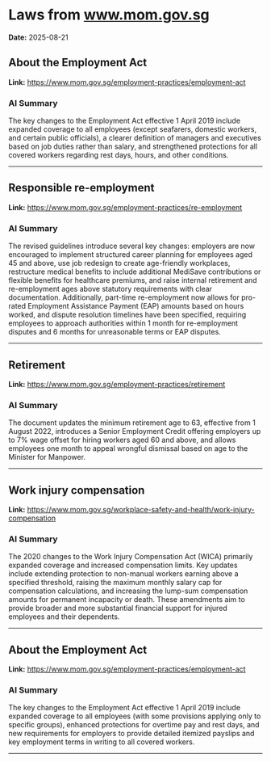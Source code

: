 # Laws from www.mom.gov.sg
**Date:** 2025-08-21

## About the Employment Act
**Link:** https://www.mom.gov.sg/employment-practices/employment-act

### AI Summary
The key changes to the Employment Act effective 1 April 2019 include expanded coverage to all employees (except seafarers, domestic workers, and certain public officials), a clearer definition of managers and executives based on job duties rather than salary, and strengthened protections for all covered workers regarding rest days, hours, and other conditions.

---

## Responsible re-employment
**Link:** https://www.mom.gov.sg/employment-practices/re-employment

### AI Summary
The revised guidelines introduce several key changes: employers are now encouraged to implement structured career planning for employees aged 45 and above, use job redesign to create age-friendly workplaces, restructure medical benefits to include additional MediSave contributions or flexible benefits for healthcare premiums, and raise internal retirement and re-employment ages above statutory requirements with clear documentation. Additionally, part-time re-employment now allows for pro-rated Employment Assistance Payment (EAP) amounts based on hours worked, and dispute resolution timelines have been specified, requiring employees to approach authorities within 1 month for re-employment disputes and 6 months for unreasonable terms or EAP disputes.

---

## Retirement
**Link:** https://www.mom.gov.sg/employment-practices/retirement

### AI Summary
The document updates the minimum retirement age to 63, effective from 1 August 2022, introduces a Senior Employment Credit offering employers up to 7% wage offset for hiring workers aged 60 and above, and allows employees one month to appeal wrongful dismissal based on age to the Minister for Manpower.

---

## Work injury compensation
**Link:** https://www.mom.gov.sg/workplace-safety-and-health/work-injury-compensation

### AI Summary
The 2020 changes to the Work Injury Compensation Act (WICA) primarily expanded coverage and increased compensation limits. Key updates include extending protection to non-manual workers earning above a specified threshold, raising the maximum monthly salary cap for compensation calculations, and increasing the lump-sum compensation amounts for permanent incapacity or death. These amendments aim to provide broader and more substantial financial support for injured employees and their dependents.

---

## About the Employment Act
**Link:** https://www.mom.gov.sg/employment-practices/employment-act

### AI Summary
The key changes to the Employment Act effective 1 April 2019 include expanded coverage to all employees (with some provisions applying only to specific groups), enhanced protections for overtime pay and rest days, and new requirements for employers to provide detailed itemized payslips and key employment terms in writing to all covered workers.

---

